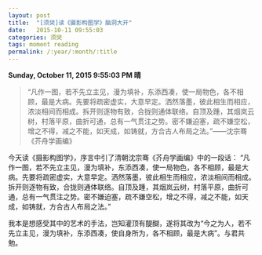 ```yaml
---
layout: post
title:  "[须臾]读《摄影构图学》脑洞大开"
date:   2015-10-11 09:55:03
categories: 须臾
tags: moment reading
permalink: /:year/:month/:title
---
```


__Sunday, October 11, 2015 9:55:03 PM 晴__

>“凡作一图，若不先立主见，漫为填补，东添西凑，使一局物色，各不相顾，最是大病。先要将疏密虚实，大意早定。洒然落墨，彼此相生而相应，浓淡相间而相成。拆开则逐物有致，合拢则通体联络。自顶及踵，其烟岚云树，村落平原，曲折可通，总有一气贯注之势。密不嫌迫塞，疏不嫌空松，增之不得，减之不能，如天成，如铸就，方合古人布局之法。”——沈宗骞《芥舟学画编》

今天读《摄影构图学》，序言中引了清朝沈宗骞《芥舟学画编》中的一段话：
“凡作一图，若不先立主见，漫为填补，东添西凑，使一局物色，各不相顾，最是大病。先要将疏密虚实，大意早定。洒然落墨，彼此相生而相应，浓淡相间而相成。拆开则逐物有致，合拢则通体联络。自顶及踵，其烟岚云树，村落平原，曲折可通，总有一气贯注之势。密不嫌迫塞，疏不嫌空松，增之不得，减之不能，如天成，如铸就，方合古人布局之法。”


我本是想感受其中的艺术的手法，岂知灌顶有醍醐，遂将其改为“今之为人，若不先立主见，漫为填补，东添西凑，使自身所为，各不相顾，最是大病”。与君共勉。